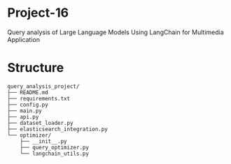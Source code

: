 # Project-16
Query analysis of Large Language  Models Using LangChain for  Multimedia Application

# Structure

```
query_analysis_project/
├── README.md
├── requirements.txt
├── config.py
├── main.py
├── api.py
├── dataset_loader.py
├── elasticsearch_integration.py
└── optimizer/
    ├── __init__.py
    ├── query_optimizer.py
    └── langchain_utils.py
```

